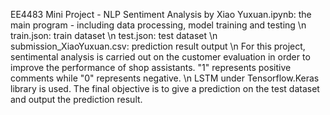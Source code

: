 EE4483 Mini Project - NLP Sentiment Analysis by Xiao Yuxuan.ipynb: the main program - including data processing, model training and testing \n
train.json: train dataset \n
test.json: test dataset \n
submission_XiaoYuxuan.csv: prediction result output \n
For this project, sentimental analysis is carried out on the customer evaluation in order to improve the performance of shop assistants. "1" represents positive comments while "0" 
represents negative. \n
LSTM under Tensorflow.Keras library is used. The final objective is to give a prediction on the test dataset and output the prediction result. 
